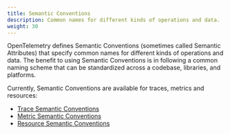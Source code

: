 ```yaml
---
title: Semantic Conventions
description: Common names for different kinds of operations and data.
weight: 30
---
```


OpenTelemetry defines Semantic Conventions (sometimes called Semantic
Attributes) that specify common names for different kinds of operations and
data. The benefit to using Semantic Conventions is in following a common naming
scheme that can be standardized across a codebase, libraries, and platforms.

Currently, Semantic Conventions are available for traces, metrics and resources:

- [Trace Semantic Conventions](/docs/specs/semconv/general/trace/)
- [Metric Semantic Conventions](/docs/specs/otel/metrics/semantic_conventions/)
- [Resource Semantic Conventions](/docs/specs/semconv/resource/)
